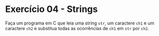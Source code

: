 # Exercício 04 - Strings

  Faça um programa em C que leia uma string `str`, um caractere `ch1` e um caractere `ch2` e substitua todas as ocorrências de `ch1` em `str` por `ch2`.